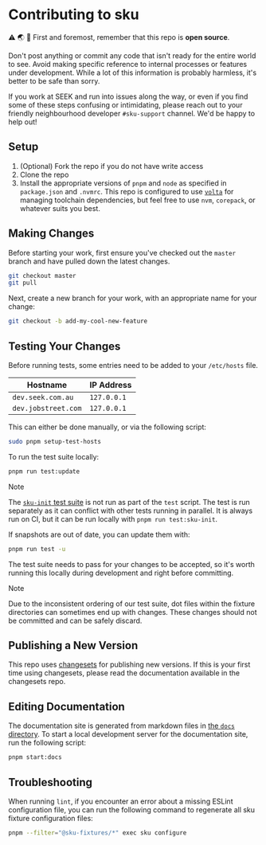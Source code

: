 # Contributing to sku

⚠️ 🌏 👀 First and foremost, remember that this repo is **open source**.

Don't post anything or commit any code that isn't ready for the entire world to see.
Avoid making specific reference to internal processes or features under development.
While a lot of this information is probably harmless, it's better to be safe than sorry.

If you work at SEEK and run into issues along the way, or even if you find some of these steps confusing or intimidating, please reach out to your friendly neighbourhood developer `#sku-support` channel.
We'd be happy to help out!

## Setup

1. (Optional) Fork the repo if you do not have write access
1. Clone the repo
1. Install the appropriate versions of `pnpm` and `node` as specified in `package.json` and `.nvmrc`. This repo is configured to use [`volta`]
   for managing toolchain dependencies, but feel free to use `nvm`, `corepack`, or whatever suits you best.

[`volta`]: https://volta.sh/

## Making Changes

Before starting your work, first ensure you've checked out the `master` branch and have pulled down the latest changes.

```sh
git checkout master
git pull
```

Next, create a new branch for your work, with an appropriate name for your change:

```sh
git checkout -b add-my-cool-new-feature
```

## Testing Your Changes

Before running tests, some entries need to be added to your `/etc/hosts` file.

| Hostname            | IP Address  |
| ------------------- | ----------- |
| `dev.seek.com.au`   | `127.0.0.1` |
| `dev.jobstreet.com` | `127.0.0.1` |

This can either be done manually, or via the following script:

```sh
sudo pnpm setup-test-hosts
```

To run the test suite locally:

```sh
pnpm run test:update
```

> [!NOTE]
> The [`sku-init` test suite] is not run as part of the `test` script.
> The test is run separately as it can conflict with other tests running in parallel.
> It is always run on CI, but it can be run locally with `pnpm run test:sku-init`.

If snapshots are out of date, you can update them with:

```sh
pnpm run test -u
```

The test suite needs to pass for your changes to be accepted, so it's worth running this locally during development and right before committing.

> [!NOTE]
> Due to the inconsistent ordering of our test suite, dot files within the fixture directories can sometimes end up with changes.
> These changes should not be committed and can be safely discard.

[`sku-init` test suite]: ./fixtures/sku-init/sku-init.test.js

## Publishing a New Version

This repo uses [changesets] for publishing new versions.
If this is your first time using changesets, please read the documentation available in the changesets repo.

[changesets]: https://github.com/changesets/changesets

## Editing Documentation

The documentation site is generated from markdown files in [the `docs` directory].
To start a local development server for the documentation site, run the following script:

```sh
pnpm start:docs
```

[the `docs` directory]: ./docs/docs

## Troubleshooting

When running `lint`, if you encounter an error about a missing ESLint configuration file, you can run the following command to regenerate all sku fixture configuration files:

```sh
pnpm --filter="@sku-fixtures/*" exec sku configure
```
